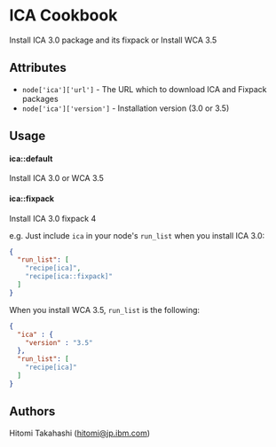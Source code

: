ICA Cookbook
================
Install ICA 3.0 package and its fixpack or Install WCA 3.5

Attributes
-----------
* `node['ica']['url']` - The URL which to download ICA and Fixpack packages
* `node['ica']['version']` - Installation version (3.0 or 3.5)


Usage
-----
#### ica::default
Install ICA 3.0 or WCA 3.5


#### ica::fixpack
Install ICA 3.0 fixpack 4

e.g.
Just include `ica` in your node's `run_list` when you install ICA 3.0:

```json
{
  "run_list": [
    "recipe[ica]",
    "recipe[ica::fixpack]"
  ]
}
```
When you install WCA 3.5, `run_list` is the following:

```json
{
  "ica" : { 
    "version" : "3.5"
  }, 
  "run_list": [
    "recipe[ica]"
  ]
}
```

Authors
-------------------
Hitomi Takahashi (hitomi@jp.ibm.com)